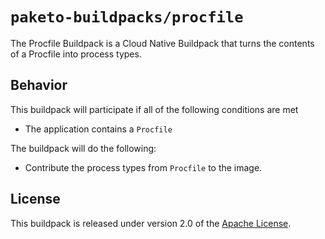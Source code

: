 # `paketo-buildpacks/procfile`
The Procfile Buildpack is a Cloud Native Buildpack that turns the contents of a Procfile into process types.

## Behavior
This buildpack will participate if all of the following conditions are met

* The application contains a `Procfile`

The buildpack will do the following:

* Contribute the process types from `Procfile` to the image.

## License
This buildpack is released under version 2.0 of the [Apache License][a].

[a]: http://www.apache.org/licenses/LICENSE-2.0
